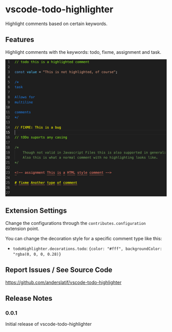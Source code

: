 # vscode-todo-highlighter

Highlight comments based on certain keywords.

## Features

Highlight comments with the keywords: todo, fixme, assignment and task. 


![Highlight Examples](./example.png "Highlight Examples")

## Extension Settings

Change the configurations through the  `contributes.configuration` extension point.

You can change the decoration style for a specific comment type like this: 

* `todoHighlighter.decorations.todo`: `{color: "#fff", backgroundColor: "rgba(0, 0, 0, 0.28)}`

## Report Issues / See Source Code

https://github.com/anderslatif/vscode-todo-highlighter

## Release Notes

### 0.0.1

Initial release of vscode-todo-highlighter

